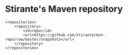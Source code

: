 Stirante's Maven repository
========

```
<repositories>
    <repository>
        <id>repo</id>
        <url>https://github.com/stirante/mvn-repo/raw/master/snapshots</url>
    </repository>
</repositories>
```
